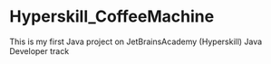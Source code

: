 # Hyperskill_CoffeeMachine
This is my first Java project on JetBrainsAcademy (Hyperskill) Java Developer track
